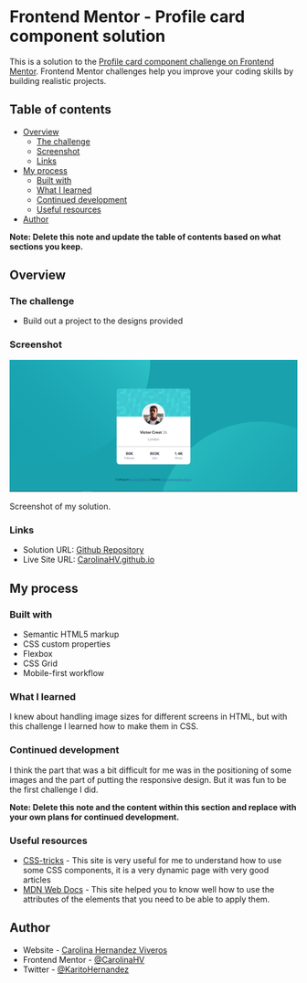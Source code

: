 # Frontend Mentor - Profile card component solution

This is a solution to the [Profile card component challenge on Frontend Mentor](https://www.frontendmentor.io/challenges/profile-card-component-cfArpWshJ). Frontend Mentor challenges help you improve your coding skills by building realistic projects. 

## Table of contents

- [Overview](#overview)
  - [The challenge](#the-challenge)
  - [Screenshot](#screenshot)
  - [Links](#links)
- [My process](#my-process)
  - [Built with](#built-with)
  - [What I learned](#what-i-learned)
  - [Continued development](#continued-development)
  - [Useful resources](#useful-resources)
- [Author](#author)

**Note: Delete this note and update the table of contents based on what sections you keep.**

## Overview

### The challenge

- Build out a project to the designs provided

### Screenshot

![](https://github.com/CarolinaHV/profile-card.github.io/blob/main/images/profile_card.png)

Screenshot of my solution. 

### Links

- Solution URL: [Github Repository](https://github.com/CarolinaHV/CarolinaHV.github.io)
- Live Site URL: [CarolinaHV.github.io](https://carolinahv.github.io/profile-card.github.io/)

## My process

### Built with

- Semantic HTML5 markup
- CSS custom properties
- Flexbox
- CSS Grid
- Mobile-first workflow

### What I learned

I knew about handling image sizes for different screens in HTML, but with this challenge I learned how to make them in CSS.


### Continued development

I think the part that was a bit difficult for me was in the positioning of some images and the part of putting the responsive design. But it was fun to be the first challenge I did.

**Note: Delete this note and the content within this section and replace with your own plans for continued development.**

### Useful resources

- [CSS-tricks](https://css-tricks.com/) - This site is very useful for me to understand how to use some CSS components, it is a very dynamic page with very good articles
- [MDN Web Docs](https://developer.mozilla.org/es/) - This site helped you to know well how to use the attributes of the elements that you need to be able to apply them.

## Author

- Website - [Carolina Hernandez Viveros](https://github.com/CarolinaHV/profile-card.github.io)
- Frontend Mentor - [@CarolinaHV](https://www.frontendmentor.io/profile/CarolinaHV)
- Twitter - [@KaritoHernandez](https://twitter.com/KaritoHernandez)
